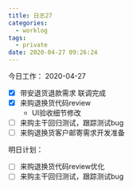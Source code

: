 ```yaml
---
title: 日志27
categories:
  - worklog
tags:
  - private
date: 2020-04-27 09:26:24
---
```

今日工作：
2020-04-27
<!--more-->
- [x] 带安退货退款需求 联调完成
- [x] 来购退换货代码review
    - UI验收细节修改
- [ ] 来购主干回归测试，跟踪测试bug
- [ ] 来购退换货客户邮寄需求开发准备

明日计划：
- [ ] 来购退换货代码review优化
- [ ] 来购主干回归测试，跟踪测试bug